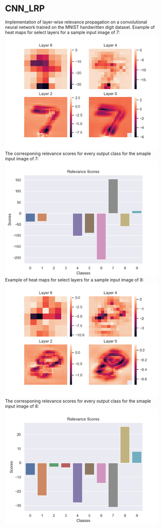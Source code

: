 # CNN_LRP
Implementation of layer-wise relevance propagation on a convolutional neural network trained on the MNIST handwritten digit dataset.
Example of heat maps for select layers for a sample input image of 7:
![alt text](PNGS/7_heatmaps.png?raw=true)
The corresponing relevance scores for every output class for the smaple input image of 7:
![alt text](PNGS/7_relevance_scores.png?raw=true)
Example of heat maps for select layers for a sample input image of 8:
![alt text](PNGS/8_heatmaps.png?raw=true)
The corresponing relevance scores for every output class for the smaple input image of 8:
![alt text](PNGS/8_relevance_scores.png?raw=true)
